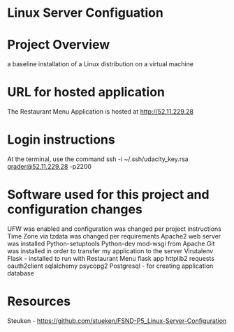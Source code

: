 # Linux Server Configuation

# Project Overview
a baseline installation of a Linux distribution on a virtual machine

# URL for hosted application 
The Restaurant Menu Application is hosted at http://52.11.229.28

# Login instructions 
At the terminal, use the command ssh -i ~/.ssh/udacity_key.rsa grader@52.11.229.28 -p2200

# Software used for this project and configuration changes 
UFW was enabled and configuration was changed per project instructions 
Time Zone via tzdata was changed per requirements 
Apache2 web server was installed 
Python-setuptools
Python-dev 
mod-wsgi from Apache
Git was installed in order to transfer my application to the server
Virutalenv 
Flask - installed to run with Restaurant Menu flask app
httplib2 
requests 
oauth2client 
sqlalchemy
psycopg2 
Postgresql - for creating application database 


# Resources 
Steuken - https://github.com/stueken/FSND-P5_Linux-Server-Configuration

